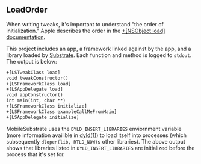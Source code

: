 ## LoadOrder

When writing tweaks, it's important to understand "the order of initialization." Apple describes the order in the [+[NSObject load] documentation](https://developer.apple.com/documentation/objectivec/nsobject/1418815-load?language=objc). 

This project includes an app, a framework linked against by the app, and a library loaded by [Substrate](http://www.cydiasubstrate.com). Each function and method is logged to `stdout`. The output is below:

```txt
+[LSTweakClass load]
void tweakConstructor()
+[LSFrameworkClass load]
+[LSAppDelegate load]
void appConstructor()
int main(int, char **)
+[LSFrameworkClass initialize]
+[LSFrameworkClass exampleCallMeFromMain]
+[LSAppDelegate initialize]
```

MobileSubstrate uses the `DYLD_INSERT_LIBRARIES` enviornment variable (more information availible in [dyld(1)](https://www.freebsd.org/cgi/man.cgi?query=dyld&apropos=0&sektion=0&manpath=Darwin+8.0.1%2Fppc&format=html)) to load itself into processes (which subsequently `dlopen(lib, RTLD_NOW)`s other libraries). The above output shows that libraries listed in `DYLD_INSERT_LIBRARIES` are initialized before the process that it's set for.  
